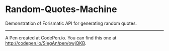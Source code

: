 # Random-Quotes-Machine

 Demonstration of Forismatic API for generating random quotes.
***
A Pen created at CodePen.io. You can find this one at http://codepen.io/SiegAn/pen/owjQKB.

 
